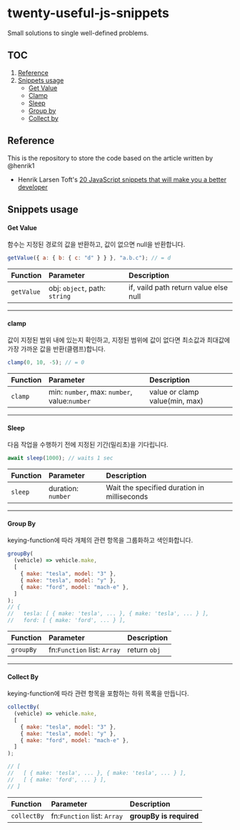 # twenty-useful-js-snippets

Small solutions to single well-defined problems.

## TOC

1. [Reference](#reference)
2. [Snippets usage](#snippets-usage)
   - [Get Value](#get-value)
   - [Clamp](#clamp)
   - [Sleep](#sleep)
   - [Group by](#group-by)
   - [Collect by](#collect-by)

## Reference

This is the repository to store the code based on the article written by @henrik1

- Henrik Larsen Toft's
  [20 JavaScript snippets that will make you a better developer](https://levelup.gitconnected.com/20-javascript-snippets-that-will-make-you-a-better-developer-68dfe4bf5019)

## Snippets usage

#### Get Value

함수는 지정된 경로의 값을 반환하고, 값이 없으면 null을 반환합니다.

```js
getValue({ a: { b: { c: "d" } } }, "a.b.c"); // = d
```

| Function   | Parameter                     | Description                           |
| :--------- | :---------------------------- | :------------------------------------ |
| `getValue` | obj: `object`, path: `string` | if, vaild path return value else null |

---

#### clamp

값이 지정된 범위 내에 있는지 확인하고, 지정된 범위에 값이 없다면 최소값과 최대값에 가장 가까운 값을 반환(클램프)합니다.

```js
clamp(0, 10, -5); // = 0
```

| Function | Parameter                                    | Description                    |
| :------- | :------------------------------------------- | :----------------------------- |
| `clamp`  | min: `number`, max: `number`, value:`number` | value or clamp value(min, max) |

---

#### Sleep

다음 작업을 수행하기 전에 지정된 기간(밀리초)을 기다립니다.

```js
await sleep(1000); // waits 1 sec
```

| Function | Parameter          | Description                                 |
| :------- | :----------------- | :------------------------------------------ |
| `sleep`  | duration: `number` | Wait the specified duration in milliseconds |

---

#### Group By

keying-function에 따라 개체의 관련 항목을 그룹화하고 색인화합니다.

```js
groupBy(
  (vehicle) => vehicle.make,
  [
    { make: "tesla", model: "3" },
    { make: "tesla", model: "y" },
    { make: "ford", model: "mach-e" },
  ]
);
// {
//   tesla: [ { make: 'tesla', ... }, { make: 'tesla', ... } ],
//   ford: [ { make: 'ford', ... } ],
```

| Function  | Parameter                   | Description  |
| :-------- | :-------------------------- | :----------- |
| `groupBy` | fn:`Function` list: `Array` | return `obj` |

---

#### Collect By

keying-function에 따라 관련 항목을 포함하는 하위 목록을 만듭니다.

```js
collectBy(
  (vehicle) => vehicle.make,
  [
    { make: "tesla", model: "3" },
    { make: "tesla", model: "y" },
    { make: "ford", model: "mach-e" },
  ]
);

// [
//   [ { make: 'tesla', ... }, { make: 'tesla', ... } ],
//   [ { make: 'ford', ... } ],
// ]
```

| Function    | Parameter                   | Description             |
| :---------- | :-------------------------- | :---------------------- |
| `collectBy` | fn:`Function` list: `Array` | **groupBy is required** |
